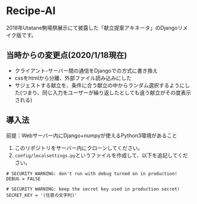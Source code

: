 # Recipe-AI
2018年Utatane駒場祭展示にて披露した「献立提案アキネータ」のDjangoリメイク版です。

## 当時からの変更点(2020/1/18現在)
- クライアント-サーバー間の通信をDjangoでの方式に書き換え
- cssをhtmlから分離、外部ファイル読み込みにした
- サジェストする献立を、条件に合う献立の中からランダム選択するようにした(つまり、同じ入力をユーザーが繰り返したとしても違う献立がその度表示される)

## 導入法
前提：Webサーバー内にDjango+numpyが使えるPython3環境があること
1. このリポジトリをサーバー内にクローンしてください。
1. `config/localsettings.py`というファイルを作成して、以下を追記してください。
```
# SECURITY WARNING: don't run with debug turned on in production!
DEBUG = FALSE

# SECURITY WARNING: keep the secret key used in production secret!
SECRET_KEY = '(任意の文字列)'
```
